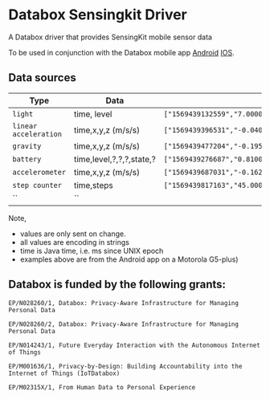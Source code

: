 # Databox Sensingkit Driver

A Databox driver that provides SensingKit mobile sensor data

To be used in conjunction with the Databox mobile app [Android](https://play.google.com/store/apps/details?id=io.databox.app) [IOS](https://itunes.apple.com/us/app/databox-controller/id1295071825?mt=8).

## Data sources

| Type | Data | Example | Rate |
|-|-|-|-|
|`light`| time, level |`["1569439132559","7.000000"]`| ~1Hz |
|`linear acceleration`| time,x,y,z (m/s/s) | `["1569439396531","-0.040882","0.017995","0.095730"]` | ~100Hz |
|`gravity`| time,x,y,z (m/s/s) | `["1569439477204","-0.195773","0.249226","9.801528"]` | ~100Hz |
|`battery`| time,level,?,?,?,state,? | `["1569439276687","0.810000","307","4076","unknown","discharging","good"]` | |
|`accelerometer`| time,x,y,z (m/s/s) | `["1569439687031","-0.162806","0.201113","9.911995"]` | ~5Hz |
|`step counter`| time,steps | `["1569439817163","45.000000"]` | 1Hz?? |
|``|``| | |

Note, 
- values are only sent on change.
- all values are encoding in strings
- time is Java time, i.e. ms since UNIX epoch
- examples above are from the Android app on a Motorola G5-plus)

## Databox is funded by the following grants:

```
EP/N028260/1, Databox: Privacy-Aware Infrastructure for Managing Personal Data

EP/N028260/2, Databox: Privacy-Aware Infrastructure for Managing Personal Data

EP/N014243/1, Future Everyday Interaction with the Autonomous Internet of Things

EP/M001636/1, Privacy-by-Design: Building Accountability into the Internet of Things (IoTDatabox)

EP/M02315X/1, From Human Data to Personal Experience

```
